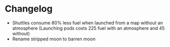 # Changelog
- Shuttles consume 80% less fuel when launched from a map without an atmosphere (Launching pods costs 225 fuel with an atmosphere and 45 without)
- Rename stripped moon to barren moon
